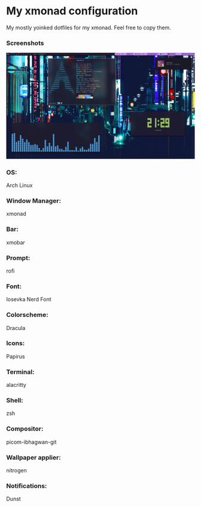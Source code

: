 # My xmonad configuration
 My mostly yoinked dotfiles for my xmonad. Feel free to copy them.

### Screenshots

![Desktop Screen](desktopscreenshot.png)

### OS: 
Arch Linux

### Window Manager: 
xmonad 

### Bar: 
xmobar

### Prompt: 
rofi

### Font: 
Iosevka Nerd Font

### Colorscheme: 
Dracula

### Icons: 
Papirus

### Terminal: 
alacritty

### Shell: 
zsh

### Compositor: 
picom-ibhagwan-git

### Wallpaper applier: 
nitrogen

### Notifications: 
Dunst
